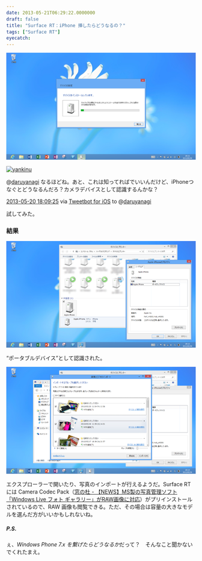 ```yaml
---
date: 2013-05-21T06:29:22.0000000
draft: false
title: "Surface RT：iPhone 挿したらどうなるの？"
tags: ["Surface RT"]
eyecatch: 
---
```

<p><span itemscope itemtype="http://schema.org/Photograph"><img src="20130521061853.png" alt="f:id:daruyanagi:20130521061853p:plain" title="f:id:daruyanagi:20130521061853p:plain" class="hatena-fotolife" itemprop="image"></span></p><p><div class="twitter-detail twitter-detail-left"><div class="twitter-detail-user"><a class="twitter-user-screen-name" href="http://twitter.com/yankinu"><img src="http://a0.twimg.com/profile_images/2164241074/58a2a17a-8334-426b-85b7-f7f9d2b006bf_normal.png" alt="yankinu" height="48" width="48"></a></div><div class="twitter-detail-tweet"><p class="twitter-detail-text">      @<a class="twitter-user-screen-name" href="http://twitter.com/daruyanagi" target="_top">daruyanagi</a> なるほどね。あと、これは知ってればでいいんだけど、iPhoneつなぐとどうなるんだろ？カメラデバイスとして認識するんかな？</p><p class="twitter-detail-info"><a href="http://twitter.com/yankinu/status/336408307927482368" class="twitter-detail-info-permalink"><span class="twitter-detail-info-date">2013-05-20</span> <span class="twitter-detail-info-time">18:09:25</span></a> <span class="twitter-detail-info-source">via <a href="http://tapbots.com/tweetbot" rel="nofollow">Tweetbot for iOS</a></span> to @<a href="http://twitter.com/daruyanagi/status/336407800764846080"  class="twitter-user-screen-name">daruyanagi</a></p></div></div></p><p>試してみた。</p>

<div class="section">
<h3>結果</h3>
<p><span itemscope itemtype="http://schema.org/Photograph"><img src="20130521062024.png" alt="f:id:daruyanagi:20130521062024p:plain" title="f:id:daruyanagi:20130521062024p:plain" class="hatena-fotolife" itemprop="image"></span></p><p>“ポータブルデバイス”として認識された。</p><p><span itemscope itemtype="http://schema.org/Photograph"><img src="20130521062055.png" alt="f:id:daruyanagi:20130521062055p:plain" title="f:id:daruyanagi:20130521062055p:plain" class="hatena-fotolife" itemprop="image"></span></p><p>エクスプローラーで開いたり、写真のインポートが行えるようだ。Surface RT には Camera Codec Pack（<a href="http://www.forest.impress.co.jp/docs/news/20110727_463426.html">&#x7A93;&#x306E;&#x675C; - &#x3010;NEWS&#x3011;MS&#x88FD;&#x306E;&#x5199;&#x771F;&#x7BA1;&#x7406;&#x30BD;&#x30D5;&#x30C8;&#x300C;Windows Live &#x30D5;&#x30A9;&#x30C8; &#x30AE;&#x30E3;&#x30E9;&#x30EA;&#x30FC;&#x300D;&#x304C;RAW&#x753B;&#x50CF;&#x306B;&#x5BFE;&#x5FDC;</a>）がプリインストールされているので、RAW 画像も閲覧できる。ただ、その場合は容量の大きなモデルを選んだ方がいいかもしれないね。</p>

<div class="section">
<h5>P.S.</h5>
<p>ぇ、<i>Windows Phone 7.x を繋げたらどうなるか</i>だって？　そんなこと聞かないでくれたまえ。</p>

</div>
</div>